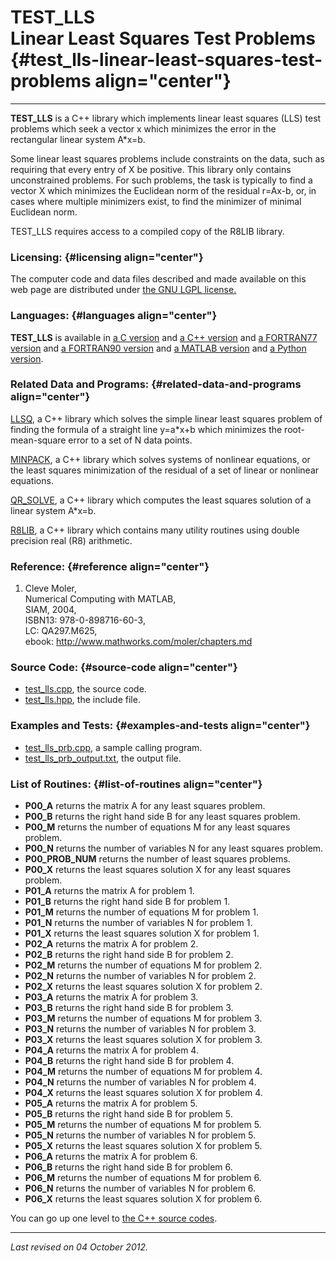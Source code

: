 TEST\_LLS\
Linear Least Squares Test Problems {#test_lls-linear-least-squares-test-problems align="center"}
==================================

------------------------------------------------------------------------

**TEST\_LLS** is a C++ library which implements linear least squares
(LLS) test problems which seek a vector x which minimizes the error in
the rectangular linear system A\*x=b.

Some linear least squares problems include constraints on the data, such
as requiring that every entry of X be positive. This library only
contains unconstrained problems. For such problems, the task is
typically to find a vector X which minimizes the Euclidean norm of the
residual r=Ax-b, or, in cases where multiple minimizers exist, to find
the minimizer of minimal Euclidean norm.

TEST\_LLS requires access to a compiled copy of the R8LIB library.

### Licensing: {#licensing align="center"}

The computer code and data files described and made available on this
web page are distributed under [the GNU LGPL
license.](../../txt/gnu_lgpl.txt)

### Languages: {#languages align="center"}

**TEST\_LLS** is available in [a C
version](../../c_src/test_lls/test_lls.md) and [a C++
version](../../master/test_lls/test_lls.md) and [a FORTRAN77
version](../../f77_src/test_lls/test_lls.md) and [a FORTRAN90
version](../../f_src/test_lls/test_lls.md) and [a MATLAB
version](../../m_src/test_lls/test_lls.md) and [a Python
version](../../py_src/test_lls/test_lls.md).

### Related Data and Programs: {#related-data-and-programs align="center"}

[LLSQ](../../master/llsq/llsq.md), a C++ library which solves the
simple linear least squares problem of finding the formula of a straight
line y=a\*x+b which minimizes the root-mean-square error to a set of N
data points.

[MINPACK](../../master/minpack/minpack.md), a C++ library which
solves systems of nonlinear equations, or the least squares minimization
of the residual of a set of linear or nonlinear equations.

[QR\_SOLVE](../../master/qr_solve/qr_solve.md), a C++ library which
computes the least squares solution of a linear system A\*x=b.

[R8LIB](../../master/r8lib/r8lib.md), a C++ library which contains
many utility routines using double precision real (R8) arithmetic.

### Reference: {#reference align="center"}

1.  Cleve Moler,\
    Numerical Computing with MATLAB,\
    SIAM, 2004,\
    ISBN13: 978-0-898716-60-3,\
    LC: QA297.M625,\
    ebook: http://www.mathworks.com/moler/chapters.md

### Source Code: {#source-code align="center"}

-   [test\_lls.cpp](test_lls.cpp), the source code.
-   [test\_lls.hpp](test_lls.hpp), the include file.

### Examples and Tests: {#examples-and-tests align="center"}

-   [test\_lls\_prb.cpp](test_lls_prb.cpp), a sample calling program.
-   [test\_lls\_prb\_output.txt](test_lls_prb_output.txt), the output
    file.

### List of Routines: {#list-of-routines align="center"}

-   **P00\_A** returns the matrix A for any least squares problem.
-   **P00\_B** returns the right hand side B for any least squares
    problem.
-   **P00\_M** returns the number of equations M for any least squares
    problem.
-   **P00\_N** returns the number of variables N for any least squares
    problem.
-   **P00\_PROB\_NUM** returns the number of least squares problems.
-   **P00\_X** returns the least squares solution X for any least
    squares problem.
-   **P01\_A** returns the matrix A for problem 1.
-   **P01\_B** returns the right hand side B for problem 1.
-   **P01\_M** returns the number of equations M for problem 1.
-   **P01\_N** returns the number of variables N for problem 1.
-   **P01\_X** returns the least squares solution X for problem 1.
-   **P02\_A** returns the matrix A for problem 2.
-   **P02\_B** returns the right hand side B for problem 2.
-   **P02\_M** returns the number of equations M for problem 2.
-   **P02\_N** returns the number of variables N for problem 2.
-   **P02\_X** returns the least squares solution X for problem 2.
-   **P03\_A** returns the matrix A for problem 3.
-   **P03\_B** returns the right hand side B for problem 3.
-   **P03\_M** returns the number of equations M for problem 3.
-   **P03\_N** returns the number of variables N for problem 3.
-   **P03\_X** returns the least squares solution X for problem 3.
-   **P04\_A** returns the matrix A for problem 4.
-   **P04\_B** returns the right hand side B for problem 4.
-   **P04\_M** returns the number of equations M for problem 4.
-   **P04\_N** returns the number of variables N for problem 4.
-   **P04\_X** returns the least squares solution X for problem 4.
-   **P05\_A** returns the matrix A for problem 5.
-   **P05\_B** returns the right hand side B for problem 5.
-   **P05\_M** returns the number of equations M for problem 5.
-   **P05\_N** returns the number of variables N for problem 5.
-   **P05\_X** returns the least squares solution X for problem 5.
-   **P06\_A** returns the matrix A for problem 6.
-   **P06\_B** returns the right hand side B for problem 6.
-   **P06\_M** returns the number of equations M for problem 6.
-   **P06\_N** returns the number of variables N for problem 6.
-   **P06\_X** returns the least squares solution X for problem 6.

You can go up one level to [the C++ source codes](../cpp_src.md).

------------------------------------------------------------------------

*Last revised on 04 October 2012.*
